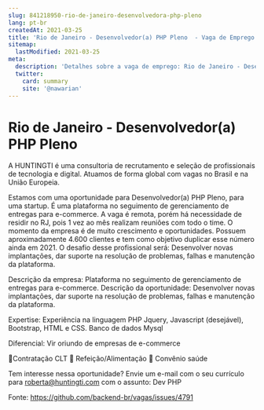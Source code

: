 ```yaml
---
slug: 841218950-rio-de-janeiro-desenvolvedora-php-pleno
lang: pt-br
createdAt: 2021-03-25
title: 'Rio de Janeiro - Desenvolvedor(a) PHP Pleno  - Vaga de Emprego'
sitemap:
  lastModified: 2021-03-25
meta:
  description: 'Detalhes sobre a vaga de emprego: Rio de Janeiro - Desenvolvedor(a) PHP Pleno '
  twitter:
    card: summary
    site: '@nawarian'
---
```


# Rio de Janeiro - Desenvolvedor(a) PHP Pleno 

A HUNTINGTI é uma consultoria de recrutamento e seleção de profissionais de tecnologia e digital. Atuamos de forma global com vagas no Brasil e na União Europeia.

Estamos com uma oportunidade para Desenvolvedor(a) PHP Pleno, para uma startup. É uma plataforma no seguimento de gerenciamento de entregas para e-commerce. A vaga é remota, porém há necessidade de residir no RJ, pois 1 vez ao mês realizam reuniões com todo o time. O momento da empresa é de muito crescimento e oportunidades. 
Possuem aproximadamente 4.600 clientes e tem como objetivo duplicar esse número ainda em 2021. O desafio desse profissional será: Desenvolver novas implantações, dar suporte na resolução de problemas, falhas e manutenção da plataforma. 

Descrição da empresa:
Plataforma no seguimento de gerenciamento de entregas para e-commerce.
Descrição da oportunidade:
Desenvolver novas implantações, dar suporte na resolução de problemas, falhas e manutenção da plataforma.

Expertise:
Experiência na linguagem PHP
Jquery, Javascript (desejável), Bootstrap, HTML e CSS. 
Banco de dados Mysql

Diferencial:
Vir oriundo de empresas de e-commerce

💼Contratação CLT
🥘 Refeição/Alimentação
🏥 Convênio saúde 

Tem interesse nessa oportunidade?
Envie um e-mail com o seu currículo para roberta@huntingti.com com o assunto: Dev PHP


Fonte: https://github.com/backend-br/vagas/issues/4791